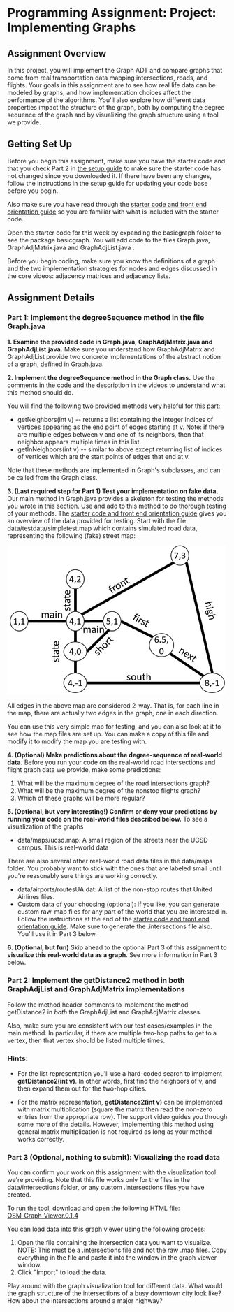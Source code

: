 # Programming Assignment: Project: Implementing Graphs

## Assignment Overview
In this project, you will implement the Graph ADT and compare graphs that come from real transportation data mapping intersections, roads, and flights. Your goals in this assignment are to see how real life data can be modeled by graphs, and how implementation choices affect the performance of the algorithms. You'll also explore how different data properties impact the structure of the graph, both by computing the degree sequence of the graph and by visualizing the graph structure using a tool we provide.

## Getting Set Up
Before you begin this assignment, make sure you have the starter code and that you check Part 2 in [the setup guide](https://www.coursera.org/learn/advanced-data-structures/supplement/PSB0q/getting-and-setting-up-the-starter-code) to make sure the starter code has not changed since you downloaded it.  If there have been any changes, follow the instructions in the setup guide for updating your code base before you begin.

Also make sure you have read through the [starter code and front end orientation guide](https://www.coursera.org/learn/advanced-data-structures/supplement/LxK6a/project-orientation-to-the-starter-code-data-files-and-front-end) so you are familiar with what is included with the starter code.

Open the starter code for this week by expanding the basicgraph folder to see the package basicgraph.   You will add code to the files Graph.java, GraphAdjMatrix.java and GraphAdjList.java .

Before you begin coding, make sure you know the definitions of a graph and the two implementation strategies for nodes and edges discussed in the core videos: adjacency matrices and adjacency lists.

## Assignment Details

### Part 1: Implement the degreeSequence method in the file Graph.java
__1. Examine the provided code in Graph.java, GraphAdjMatrix.java and GraphAdjList.java.__ Make sure you understand how GraphAdjMatrix and GraphAdjList provide two concrete implementations of the abstract notion of a graph, defined in Graph.java.

__2. Implement the degreeSequence method in the Graph class.__ Use the comments in the code and the description in the videos to understand what this method should do.

You will find the following two provided methods very helpful for this part:
- getNeighbors(int v) -- returns a list containing the integer indices of vertices appearing as the end point of edges starting at v. Note: if there are multiple edges between v and one of its neighbors, then that neighbor appears multiple times in this list.
- getInNeighbors(int v) -- similar to above except returning list of indices of vertices which are the start points of edges that end at v.

Note that these methods are implemented in Graph's subclasses, and can be called from the Graph class.  

__3. (Last required step for Part 1) Test your implementation on fake data.__ Our main method in 
Graph.java provides a skeleton for testing the methods you wrote in this section. Use and add to this method to do thorough testing of your methods. The [starter code and front end orientation guide](https://www.coursera.org/learn/advanced-data-structures/supplement/LxK6a/project-orientation-to-the-starter-code-data-files-and-front-end) gives you an overview of the data provided for testing. Start with the file data/testdata/simpletest.map which contains simulated road data, representing the following (fake) street map:

<img src="./pics/pic1.png" width=500>

All edges in the above map are considered 2-way. That is, for each line in the map, there are actually two edges in the graph, one in each direction.

You can use this very simple map for testing, and you can also look at it to see how the map files are set up. You can make a copy of this file and modify it to modify the map you are testing with.

__4. (Optional) Make predictions about the degree-sequence of real-world data.__ Before you run your code on the real-world road intersections and flight graph data we provide, make some predictions:
1. What will be the maximum degree of the road intersections graph?
2. What will be the maximum degree of the nonstop flights graph?
3. Which of these graphs will be more regular?

__5. (Optional, but very interesting!) Confirm or deny your predictions by running your code on the real-world files described below.__ To see a visualization of the graphs 
- data/maps/ucsd.map: A small region of the streets near the UCSD campus.  This is real-world data

There are also several other real-world road data files in the data/maps folder. You probably want to stick with the ones that are labeled small until you're reasonably sure things are working correctly.
- data/airports/routesUA.dat: A list of the non-stop routes that United Airlines files.
- Custom data of your choosing (optional): If you like, you can generate custom raw-map files for any part of the world that you are interested in. Follow the instructions at the end of the [starter code and front end orientation guide](https://www.coursera.org/learn/advanced-data-structures/supplement/LxK6a/project-orientation-to-the-starter-code-data-files-and-front-end). Make sure to generate the .intersections file also. You'll use it in Part 3 below.

__6. (Optional, but fun)__ Skip ahead to the optional Part 3 of this assignment to __visualize this real-world data as a graph__.  See more information in Part 3 below.

### Part 2: Implement the getDistance2 method in both GraphAdjList and GraphAdjMatrix implementations
Follow the method header comments to implement the method getDistance2 in _both_ the GraphAdjList and GraphAdjMatrix classes.  

Also, make sure you are consistent with our test cases/examples in the main method. In particular, if there are multiple two-hop paths to get to a vertex, then that vertex should be listed multiple times.

### Hints: 
- For the list representation you'll use a hard-coded search to implement __getDistance2(int v)__. In other words, first find the neighbors of v, and then expand them out for the two-hop cities.

- For the matrix representation, __getDistance2(int v)__ can be implemented with matrix multiplication (square the matrix then read the non-zero entries from the appropriate row). The support video guides you through some more of the details. However, implementing this method using general matrix multiplication is not required as long as your method works correctly.

### Part 3 (Optional, nothing to submit): Visualizing the road data 
You can confirm your work on this assignment with the visualization tool we're providing. Note that this file works only for the files in the data/intersections folder, or any custom .intersections files you have created.

To run the tool, download and open the following HTML file: [OSM_Graph_Viewer.0.1.4](https://d18ky98rnyall9.cloudfront.net/_d09434285f7ac02400afc0632bd38798_OSM_Graph_Viewer.0.1.4.html?Expires=1659830400&Signature=U-0bDuxKqTfL-SQUez8tPerHrRbiQSt0omtI7Tebvk6WbGl52k-aELbLUs0~NMwRDUevDK1l~2amMJxSKisvoOuNFes4DrQ-UKyOYxmqatpgS76BziBz1vqfK9b-0uW2rvxyS~d20M3n2H2nVwiVXY-tGo0xutnTBi9q1AdwY0w_&Key-Pair-Id=APKAJLTNE6QMUY6HBC5A)

You can load data into this graph viewer using the following process:
1. Open the file containing the intersection data you want to visualize. NOTE: This must be a .intersections file and not the raw .map files. Copy everything in the file and paste it into the window in the graph viewer window.
2. Click "Import" to load the data.

Play around with the graph visualization tool for different data. What would the graph structure of the intersections of a busy downtown city look like? How about the intersections around a major highway?
